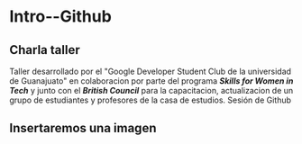 # Intro--Github

## Charla taller

 Taller desarrollado por el "Google Developer Student Club de la universidad de Guanajuato" en colaboracion por parte del programa  _**Skills for Women in Tech**_ y junto con el _**British Council**_ para la capacitacion, actualizacion de un grupo de estudiantes y profesores de la casa de estudios. 
 Sesión de Github

## Insertaremos una imagen
